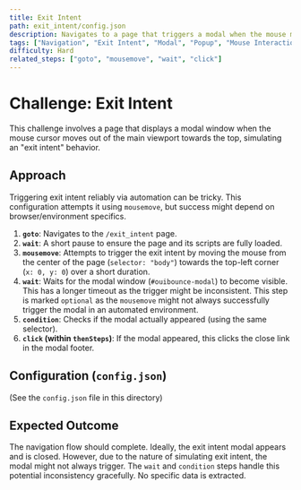 ```yaml
---
title: Exit Intent
path: exit_intent/config.json
description: Navigates to a page that triggers a modal when the mouse moves towards the top of the viewport (exit intent). Demonstrates waiting for and closing the modal.
tags: ["Navigation", "Exit Intent", "Modal", "Popup", "Mouse Interaction", "Wait", "Click"]
difficulty: Hard
related_steps: ["goto", "mousemove", "wait", "click"]
---
```


# Challenge: Exit Intent

This challenge involves a page that displays a modal window when the mouse cursor moves out of the main viewport towards the top, simulating an "exit intent" behavior.

## Approach

Triggering exit intent reliably via automation can be tricky. This configuration attempts it using `mousemove`, but success might depend on browser/environment specifics.

1.  **`goto`**: Navigates to the `/exit_intent` page.
2.  **`wait`**: A short pause to ensure the page and its scripts are fully loaded.
3.  **`mousemove`**: Attempts to trigger the exit intent by moving the mouse from the center of the page (`selector: "body"`) towards the top-left corner (`x: 0, y: 0`) over a short duration.
4.  **`wait`**: Waits for the modal window (`#ouibounce-modal`) to become visible. This has a longer timeout as the trigger might be inconsistent. This step is marked `optional` as the `mousemove` might not always successfully trigger the modal in an automated environment.
5.  **`condition`**: Checks if the modal actually appeared (using the same selector).
6.  **`click` (within `thenSteps`)**: If the modal appeared, this clicks the close link in the modal footer.

## Configuration (`config.json`)

(See the `config.json` file in this directory)

## Expected Outcome

The navigation flow should complete. Ideally, the exit intent modal appears and is closed. However, due to the nature of simulating exit intent, the modal might not always trigger. The `wait` and `condition` steps handle this potential inconsistency gracefully. No specific data is extracted.

